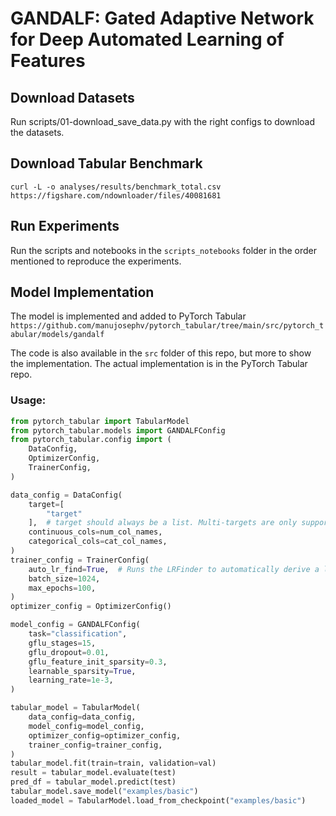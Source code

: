 # GANDALF: Gated Adaptive Network for Deep Automated Learning of Features

## Download Datasets

Run scripts/01-download_save_data.py with the right configs to download the datasets.

## Download Tabular Benchmark
```curl -L -o analyses/results/benchmark_total.csv https://figshare.com/ndownloader/files/40081681```

## Run Experiments

Run the scripts and notebooks in the `scripts_notebooks` folder in the order mentioned to reproduce the experiments.

## Model Implementation

The model is implemented and added to PyTorch Tabular
`https://github.com/manujosephv/pytorch_tabular/tree/main/src/pytorch_tabular/models/gandalf`

The code is also available in the `src` folder of this repo, but more to show the implementation. The actual implementation is in the PyTorch Tabular repo.

### Usage:

```python
from pytorch_tabular import TabularModel
from pytorch_tabular.models import GANDALFConfig
from pytorch_tabular.config import (
    DataConfig,
    OptimizerConfig,
    TrainerConfig,
)

data_config = DataConfig(
    target=[
        "target"
    ],  # target should always be a list. Multi-targets are only supported for regression. Multi-Task Classification is not implemented
    continuous_cols=num_col_names,
    categorical_cols=cat_col_names,
)
trainer_config = TrainerConfig(
    auto_lr_find=True,  # Runs the LRFinder to automatically derive a learning rate
    batch_size=1024,
    max_epochs=100,
)
optimizer_config = OptimizerConfig()

model_config = GANDALFConfig(
    task="classification",
    gflu_stages=15,
    gflu_dropout=0.01,
    gflu_feature_init_sparsity=0.3,
    learnable_sparsity=True,
    learning_rate=1e-3,
)

tabular_model = TabularModel(
    data_config=data_config,
    model_config=model_config,
    optimizer_config=optimizer_config,
    trainer_config=trainer_config,
)
tabular_model.fit(train=train, validation=val)
result = tabular_model.evaluate(test)
pred_df = tabular_model.predict(test)
tabular_model.save_model("examples/basic")
loaded_model = TabularModel.load_from_checkpoint("examples/basic")
```